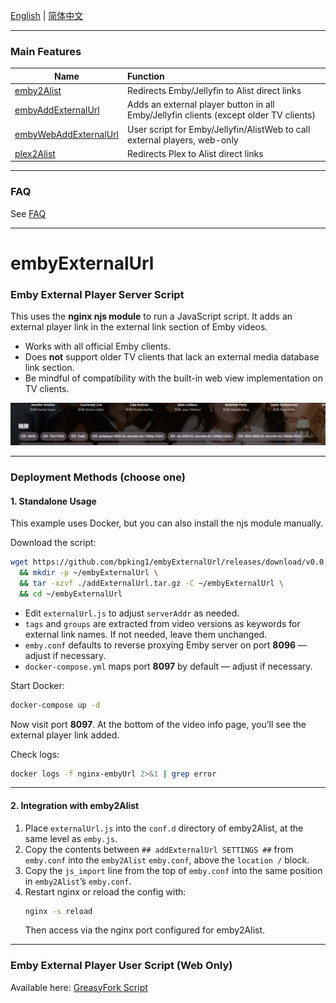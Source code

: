 [English](README.md) | [简体中文](README.zh-Hans.md)

---

### Main Features
| Name | Function |
| - | :- |
| [emby2Alist](./emby2Alist/README.md) | Redirects Emby/Jellyfin to Alist direct links |
| [embyAddExternalUrl](./alistWebAddExternalUrl/README.md) | Adds an external player button in all Emby/Jellyfin clients (except older TV clients) |
| [embyWebAddExternalUrl](./embyWebAddExternalUrl/README.md) | User script for Emby/Jellyfin/AlistWeb to call external players, web-only |
| [plex2Alist](./plex2Alist/README.md) | Redirects Plex to Alist direct links |

---

### FAQ
See [FAQ](./FAQ.md)

---

# embyExternalUrl

### Emby External Player Server Script

This uses the **nginx njs module** to run a JavaScript script. It adds an external player link in the external link section of Emby videos.  
- Works with all official Emby clients.  
- Does **not** support older TV clients that lack an external media database link section.  
- Be mindful of compatibility with the built-in web view implementation on TV clients.

![Screenshot](https://raw.githubusercontent.com/bpking1/pics/main/img/Screenshot%202023-02-06%20191721.png)

---

### Deployment Methods (choose one)

#### 1. Standalone Usage

This example uses Docker, but you can also install the njs module manually.

Download the script:
```bash
wget https://github.com/bpking1/embyExternalUrl/releases/download/v0.0.1/addExternalUrl.tar.gz \
  && mkdir -p ~/embyExternalUrl \
  && tar -xzvf ./addExternalUrl.tar.gz -C ~/embyExternalUrl \
  && cd ~/embyExternalUrl
```

- Edit `externalUrl.js` to adjust `serverAddr` as needed.  
- `tags` and `groups` are extracted from video versions as keywords for external link names. If not needed, leave them unchanged.  
- `emby.conf` defaults to reverse proxying Emby server on port **8096** — adjust if necessary.  
- `docker-compose.yml` maps port **8097** by default — adjust if necessary.  

Start Docker:
```bash
docker-compose up -d
```

Now visit port **8097**. At the bottom of the video info page, you’ll see the external player link added.

Check logs:
```bash
docker logs -f nginx-embyUrl 2>&1 | grep error
```

---

#### 2. Integration with emby2Alist

1. Place `externalUrl.js` into the `conf.d` directory of emby2Alist, at the same level as `emby.js`.  
2. Copy the contents between `## addExternalUrl SETTINGS ##` from `emby.conf` into the `emby2Alist` `emby.conf`, above the `location /` block.  
3. Copy the `js_import` line from the top of `emby.conf` into the same position in `emby2Alist`’s `emby.conf`.  
4. Restart nginx or reload the config with:  
   ```bash
   nginx -s reload
   ```  
   Then access via the nginx port configured for emby2Alist.

---

### Emby External Player User Script (Web Only)

Available here: [GreasyFork Script](https://greasyfork.org/zh-CN/scripts/514529)
